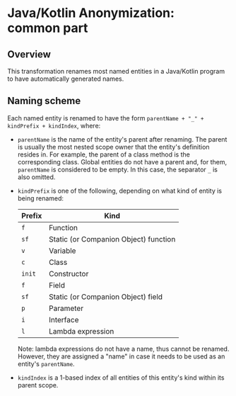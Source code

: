 # Java/Kotlin Anonymization: common part

## Overview

This transformation renames most named entities in a Java/Kotlin program to have
automatically generated names.

## Naming scheme

Each named entity is renamed to have the form
`parentName + "_" + kindPrefix + kindIndex`, where:

- `parentName` is the name of the entity's parent after renaming. 
  The parent is usually the
  most nested scope owner that the entity's definition resides in.
  For example, the parent of a class method is the corresponding class.
  Global entities do not have a parent and, for them, `parentName` is
  considered to be empty. In this case, the separator `_` is also omitted.
  
- `kindPrefix` is one of the following, depending on what kind of entity
  is being renamed:

    | Prefix | Kind                                          |
    | ------ | ----                                          |
    | `f`    | Function                                      |
    | `sf`   | Static (or Companion Object) function         |
    | `v`    | Variable                                      |
    | `c`    | Class                                         |
    | `init` | Constructor                                   |
    | `f`    | Field                                         |
    | `sf`   | Static (or Companion Object) field            |
    | `p`    | Parameter                                     |
    | `i`    | Interface                                     |
    | `l`    | Lambda expression                             |
 
  Note: lambda expressions do not have a name, thus cannot be renamed. However,
  they are assigned a "name" in case it needs to be used as an entity's
  `parentName`.
  
- `kindIndex` is a 1-based index of all entities of this entity's kind within
  its parent scope.